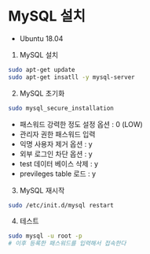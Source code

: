 # MySQL 설치

- Ubuntu 18.04



1. MySQL 설치

``` bash
sudo apt-get update
sudo apt-get insatll -y mysql-server
```



2. MySQL 초기화

``` bash
sudo mysql_secure_installation
```

- 패스워드 강력한 정도 설정 옵션 : 0 (LOW)
- 관리자 권한 패스워드 입력
- 익명 사용자 제거 옵션 : y
- 외부 로그인 차단 옵션 : y
- test 데이터 베이스 삭제 : y
- previleges table 로드 : y



3. MySQL 재시작

```bash
sudo /etc/init.d/mysql restart
```



4. 테스트

```bash
sudo mysql -u root -p
# 이후 등록한 패스워드를 입력해서 접속한다
```

